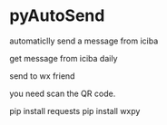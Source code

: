 # pyAutoSend
automaticlly send a message from iciba

get message from iciba daily

send to wx friend

you need scan the QR code.


pip install requests
pip install wxpy
